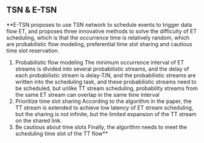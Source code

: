## TSN & E-TSN
**E-TSN proposes to use TSN network to schedule events to trigger data flow ET, and proposes three innovative methods to solve the difficulty of ET scheduling, which is that the occurrence time is relatively random, which are probabilistic flow modeling, preferential time slot sharing and cautious time slot reservation.
1. Probabilistic flow modeling
The minimum occurrence interval of ET streams is divided into several probabilistic streams, and the delay of each probabilistic stream is delay-T/N, and the probabilistic streams are written into the scheduling task, and these probabilistic streams need to be scheduled, but unlike TT stream scheduling, probability streams from the same ET stream can overlap in the same time interval
2. Prioritize time slot sharing
According to the algorithm in the paper, the TT stream is extended to achieve low latency of ET stream scheduling, but the sharing is not infinite, but the limited expansion of the TT stream on the shared link.
3. Be cautious about time slots
Finally, the algorithm needs to meet the scheduling time slot of the TT flow**
